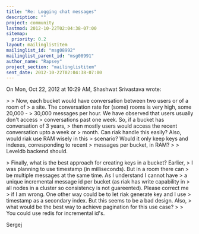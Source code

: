 ```yaml
---
title: "Re: Logging chat messages"
description: ""
project: community
lastmod: 2012-10-22T02:04:38-07:00
sitemap:
  priority: 0.2
layout: mailinglistitem
mailinglist_id: "msg08992"
mailinglist_parent_id: "msg08991"
author_name: "Rapsey"
project_section: "mailinglistitem"
sent_date: 2012-10-22T02:04:38-07:00
---
```



On Mon, Oct 22, 2012 at 10:29 AM, Shashwat Srivastava wrote:

&gt;
&gt; Now, each bucket would have conversation between two users or of a room of
&gt; a site. The conversation rate for (some) rooms is very high, some 20,000 -
&gt; 30,000 messages per hour. We have observed that users usually don't access
&gt; conversations past one week. So, if a bucket has conversation of 3 years,
&gt; then mostly users would access the recent conversation upto a week or
&gt; month. Can riak handle this easily? Also, would riak use RAM wisely in this
&gt; scenario? Would it only keep keys and indexes, corresponding to recent
&gt; messages per bucket, in RAM?
&gt;
&gt;
Leveldb backend should.


&gt; Finally, what is the best approach for creating keys in a bucket? Earlier,
&gt; I was planning to use timestamp (in milliseconds). But in a room there can
&gt; be multiple messages at the same time. As I understand I cannot have
&gt; a unique incremental message id per bucket (as riak has write capability in
&gt; all nodes in a cluster so consistency is not guareented). Please correct me
&gt; if I am wrong. One other way could be to let riak generate key and I use
&gt; timestamp as a secondary index. But this seems to be a bad design. Also,
&gt; what would be the best way to achieve pagination for this use case?
&gt;
&gt;
You could use redis for incremental id's.

Sergej
